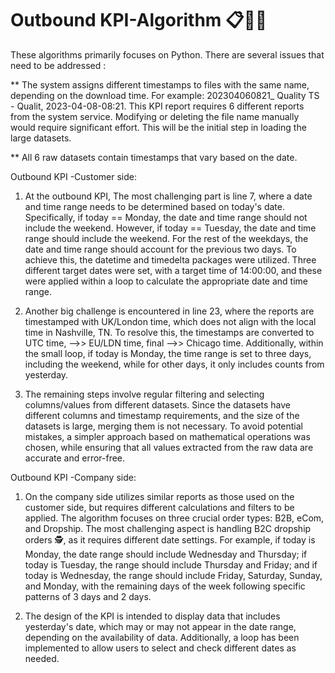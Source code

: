 # Outbound KPI-Algorithm 📋✍🏻

These algorithms primarily focuses on Python. There are several issues that need to be addressed : 

** The system assigns different timestamps to files with the same name, depending on the download time. For example: 202304060821_ Quality TS - Qualit, 2023-04-08-08:21. This KPI report requires 6 different reports from the system service. Modifying or deleting the file name manually would require significant effort.  This will be the initial step in loading the large datasets.

** All 6 raw datasets contain timestamps that vary based on the date. 

Outbound KPI -Customer side: 

1. At the outbound KPI, The most challenging part is line 7, where a date and time range needs to be determined based on today's date. Specifically, if today == Monday, the date and time range should not include the weekend. However, if today == Tuesday, the date and time range should include the weekend. For the rest of the weekdays, the date and time range should account for the previous two days. To achieve this, the datetime and timedelta packages were utilized. Three different target dates were set, with a target time of 14:00:00, and these were applied within a loop to calculate the appropriate date and time range.

2. Another big challenge is encountered in line 23, where the reports are timestamped with UK/London time, which does not align with the local time in Nashville, TN. To resolve this, the timestamps are converted to UTC time, -->> EU/LDN time, final -->> Chicago time. Additionally, within the small loop, if today is Monday, the time range is set to three days, including the weekend, while for other days, it only includes counts from yesterday.

3. The remaining steps involve regular filtering and selecting columns/values from different datasets. Since the datasets have different columns and timestamp requirements, and the size of the datasets is large, merging them is not necessary. To avoid potential mistakes, a simpler approach based on mathematical operations was chosen, while ensuring that all values extracted from the raw data are accurate and error-free. 

Outbound KPI -Company side:

1. On the company side utilizes similar reports as those used on the customer side, but requires different calculations and filters to be applied. The algorithm focuses on three crucial order types: B2B, eCom, and Dropship. The most challenging aspect is handling B2C dropship orders 🕵️, as it requires different date settings. For example, if today is Monday, the date range should include Wednesday and Thursday; if today is Tuesday, the range should include Thursday and Friday; and if today is Wednesday, the range should include Friday, Saturday, Sunday, and Monday, with the remaining days of the week following specific patterns of 3 days and 2 days.

2. The design of the KPI is intended to display data that includes yesterday's date, which may or may not appear in the date range, depending on the availability of data. Additionally, a loop has been implemented to allow users to select and check different dates as needed. 
